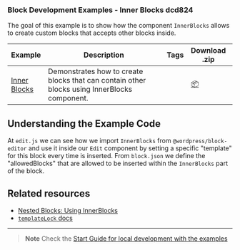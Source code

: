 ### Block Development Examples - Inner Blocks dcd824

The goal of this example is to show how the component `InnerBlocks` allows to create custom blocks that accepts other blocks inside.

<!-- Please, do not remove these @TABLE EXAMPLES BEGIN and @TABLE EXAMPLES END comments or modify the table inside. This table is automatically generated from the data at _data/examples.json and _data/tags.json -->
<!-- @TABLE EXAMPLES BEGIN -->
| Example | <span style="display: inline-block; width:250px">Description</span> | Tags |Download .zip | Live Demo |
| -------------------------------------------------------------------------------------------------- | ------------------------------------------------------------------------------------------------------------------------ | --------------------------------------------------------------------------------------------------------------------------------------- | ------------------------------------------------------------------------------------------------------------------------------------------------------------------------------------------------------------------------------------------------------------- | ----------------------------------------------------------------------------------------------------------------------------------------------------------------------------------------------------------------------------------------------------------------------------------------------------------------- |
| [Inner Blocks](https://github.com/juanma-wp/block-development-examples/tree/trunk/plugins/inner-blocks-dcd824) | Demonstrates how to create blocks that can contain other blocks using InnerBlocks component. |  | [📦](https://github.com/juanma-wp/block-development-examples/releases/download/latest/inner-blocks-dcd824.zip "Install the plugin on any WordPress site using this zip and activate it to see the example in action") | [![](https://raw.githubusercontent.com/juanma-wp/block-development-examples/trunk/_assets/icon-wp.svg)](https://playground.wordpress.net/?blueprint-url=https://raw.githubusercontent.com/juanma-wp/block-development-examples/trunk/plugins/inner-blocks-dcd824/_playground/blueprint.json "Click here to access a live demo of this example" ) |
<!-- @TABLE EXAMPLES END -->

## Understanding the Example Code

At `edit.js` we can see how we import `InnerBlocks` from `@wordpress/block-editor` and use it inside our `Edit` component by setting a specific "template" for this block every time is inserted. From `block.json` we define the "allowedBlocks" that are allowed to be inserted within the `InnerBlocks` part of the block.

## Related resources

-   [Nested Blocks: Using InnerBlocks](https://developer.wordpress.org/block-editor/how-to-guides/block-tutorial/nested-blocks-inner-blocks/)
-   [`templateLock` docs](https://github.com/WordPress/gutenberg/blob/bb73da7b19ca11be56b0d3c430434b7b4093059f/packages/block-editor/src/components/inner-blocks/README.md#templatelock)

---

> **Note**
> Check the [Start Guide for local development with the examples](https://github.com/juanma-wp/block-development-examples/wiki/Examples#start-guide-for-local-development-with-the-examples)
